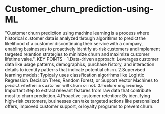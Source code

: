 # Customer_churn_prediction-using-ML
"Customer churn prediction using machine learning is a process where historical customer data is analyzed through algorithms to predict the likelihood of a customer discontinuing their service with a company, enabling businesses to proactively identify at-risk customers and implement targeted retention strategies to minimize churn and maximize customer lifetime value.". 
KEY POINTS -
1.Data-driven approach:
Leverages customer data like usage patterns, demographics, purchase history, and interaction details to identify patterns that indicate potential churn. 
2.Supervised learning models:
Typically uses classification algorithms like Logistic Regression, Decision Trees, Random Forest, or Support Vector Machines to predict whether a customer will churn or not. 
3.Feature engineering:
Important step to extract relevant features from raw data that contribute most to churn prediction. 
4.Proactive customer retention:
By identifying high-risk customers, businesses can take targeted actions like personalized offers, improved customer support, or loyalty programs to prevent churn. 
